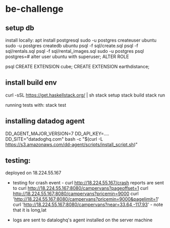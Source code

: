 # be-challenge
## setup db
install locally:
apt install postgresql
sudo -u postgres createuser ubuntu
sudo -u postgres createdb ubuntu
psql -f sql/create.sql
psql -f sql/rentals.sql
psql -f sql/rental_images.sql
sudo -u postgres psql
postgres=# alter user ubuntu with superuser;
ALTER ROLE

psql
CREATE EXTENSION cube;
CREATE EXTENSION earthdistance;


## install build env
curl -sSL https://get.haskellstack.org/ | sh
stack setup
stack build
stack run

running tests with:
stack test

## installing datadog agent
DD_AGENT_MAJOR_VERSION=7 DD_API_KEY=.... DD_SITE="datadoghq.com" bash -c "$(curl -L https://s3.amazonaws.com/dd-agent/scripts/install_script.sh)"

## testing:

deployed on 18.224.55.167

* testing for crash event - curl http://18.224.55.167/crash
  reports are sent to
curl http://18.224.55.167:8080/campervans?pageoffset=1
curl http://18.224.55.167:8080/campervans?pricemin=9000
curl 'http://18.224.55.167:8080/campervans?pricemin=9000&pagelimit=1'
curl 'http://18.224.55.167:8080/campervans?near=33.64,-117.93' - note that it is long,lat


* logs are sent to dataloghq's agent installed on the server machine